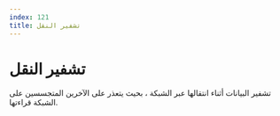 ```yaml
---
index: 121
title: تشفير النقل
---
```

# تشفير النقل

تشفير البيانات أثناء انتقالها عبر الشبكة ، بحيث يتعذر على الآخرين المتجسسين على الشبكة قراءتها.